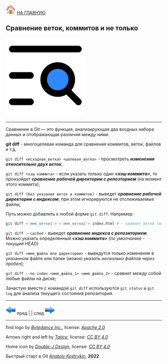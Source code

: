 [![home](./images/home.png)](./readme.md "Домой") [НА ГЛАВНУЮ](./readme.md "Вернуться на главную страницу")

## Сравнение веток, коммитов и не только

![find_differences_logo](./images/find_differences_icon.png)

---

Сравнение в Git — это функция, анализирующая два входных набора данных и отображающая различия между ними. 

**git diff** - многоцелевая команда для сравнения коммитов, веток, файлов и т.д.

`git diff <исходная_ветка> <целевая_ветка>` - просмотреть ***изменения относительно двух веток***;

`git diff <хэш коммита>` - если указать только один ***<хэш коммита>***, то произойдет 
***сравнение рабочей директории с репозторием*** (на момент этого коммита);

`git diff (без указания веток и коммитов)` - выведет ***сравнение рабочей директории с индексом***; 
при этом игнорируются не отслеживаемые файлы;

Путь можно добавлять к любой форме `git diff`. Например:

~~~bash
git diff <'имя_ветки1'> <'имя_ветки2'> index.html # - сравнит ветки только по указанному файлу
~~~

`git diff --cached` - выведет ***сравнение индекса с репозиторием***. Можно указать определенный ***<хэш коммита>*** 
(*по умолчанию - текущий HEAD*)

`git diff <имя_файла или директории>` - выведутся только изменения в указанном файле или папке 
(*можно указать несколько файлов через пробел*);

`git diff --no-index <имя_файла_1> <имя_файла_2>` - сравнит между собой любые файлы на диске;

Зачастую вместе с командой `git diff` используются `git status` и `git log` для анализа текущего состояния репозитория.

---

[![previous](./images/arrow_left.png)](./history_commits.md "Предыдущая")
пред | | след [![next](./images/arrow_right.png)](./undo_changes.md "Следующая")

---

find logo by *[Bytedance Inc.](https://www.bytedance.com/en/)*, 
license: *[Apache 2.0](https://creativecommons.org/licenses/by/4.0/)*

Arrows right and left by *[Tatice](http://tatice.deviantart.com)*, 
license: *[CC BY 4.0](https://creativecommons.org/licenses/by/4.0/)*

Home icon by *[Double-J Design](http://www.doublejdesign.co.uk)*, 
license: *[CC BY 4.0](https://creativecommons.org/licenses/by/4.0/)*

Быстрый старт в Git *[Anatoly Kostrykin](https://github.com/Anatoly-web-dev)*, **2022**